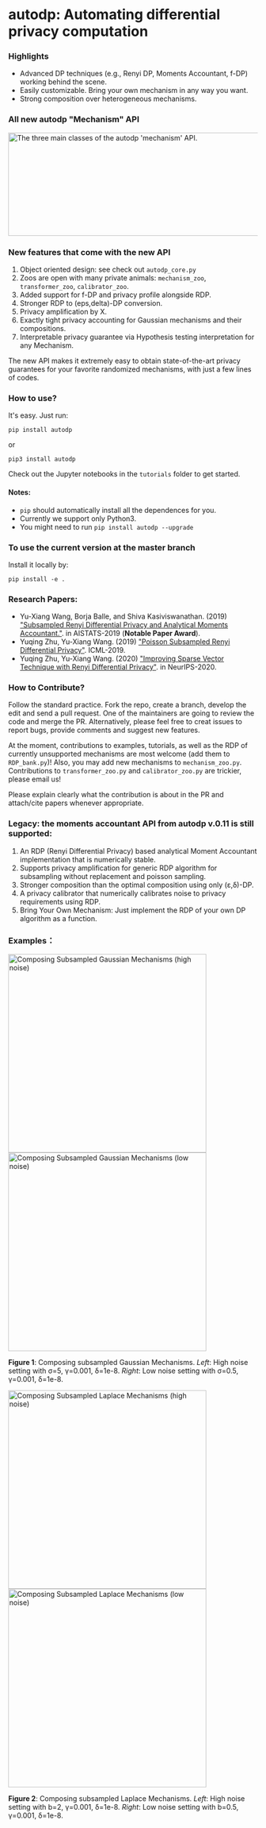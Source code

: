 # autodp: Automating differential privacy computation 

### Highlights

* Advanced DP techniques (e.g., Renyi DP, Moments Accountant, f-DP) working behind the scene.
* Easily customizable.  Bring your own mechanism in any way you want.
* Strong composition over heterogeneous mechanisms.

### All new autodp "Mechanism" API
<img src="https://github.com/yuxiangw/autodp/blob/master/figures/autodp_design.png" alt="The three main classes of the autodp 'mechanism' API." width="800x" height="208x"/>

### New features that come with the new API

1. Object oriented design: see   check out ```autodp_core.py```
2. Zoos are open with many private animals:  ```mechanism_zoo```,  ```transformer_zoo```, ```calibrator_zoo```. 
3. Added support for f-DP and privacy profile alongside RDP.
4. Stronger RDP to (eps,delta)-DP conversion.
5. Privacy amplification by X.
6. Exactly tight privacy accounting for Gaussian mechanisms and their compositions.
7. Interpretable privacy guarantee via Hypothesis testing interpretation for any Mechanism.


The new API makes it extremely easy to obtain state-of-the-art privacy guarantees for your favorite randomized mechanisms, with just a few lines of codes.


### How to use?

It's easy. Just run:
```
pip install autodp
```
or

```
pip3 install autodp
``` 
Check out the Jupyter notebooks in the `tutorials` folder to get started.

#### Notes:
* ```pip``` should automatically install all the dependences for you.
* Currently we support only Python3.
* You might need to run ```pip install autodp --upgrade```


###  To use the current version at the master branch

Install it locally by:
```
pip install -e .
```

### Research Papers:

  * Yu-Xiang Wang, Borja Balle, and Shiva Kasiviswanathan. (2019) ["Subsampled Renyi Differential Privacy and Analytical Moments Accountant."](https://arxiv.org/abs/1808.00087). in AISTATS-2019  (**Notable Paper Award**).
  * Yuqing Zhu, Yu-Xiang Wang. (2019) ["Poisson Subsampled Renyi Differential Privacy"](http://proceedings.mlr.press/v97/zhu19c.html). ICML-2019.
  * Yuqing Zhu, Yu-Xiang Wang. (2020) ["Improving Sparse Vector Technique with Renyi Differential Privacy"](https://papers.nips.cc/paper/2020/hash/e9bf14a419d77534105016f5ec122d62-Abstract.html). in NeurIPS-2020.


### How to Contribute?

Follow the standard practice. Fork the repo, create a branch, develop the edit and send a pull request. One of the maintainers are going to review the code and merge the PR. Alternatively, please feel free to creat issues to report bugs, provide comments and suggest new features. 

At the moment, contributions to examples, tutorials, as well as the RDP of currently unsupported mechanisms are most welcome (add them to ```RDP_bank.py```)! 
Also, you may add new mechanisms to ``mechanism_zoo.py``. Contributions to ``transformer_zoo.py`` and ``calibrator_zoo.py`` are trickier, please email us! 

Please explain clearly what the contribution is about in the PR and attach/cite papers whenever appropriate.


### Legacy: the moments accountant API from autodp v.0.11 is still supported: 

1. An RDP (Renyi Differential Privacy) based analytical Moment Accountant implementation that is numerically stable.
2. Supports privacy amplification for generic RDP algorithm for subsampling without replacement and poisson sampling.
3. Stronger composition than the optimal composition using only (&epsilon;,&delta;)-DP.
4. A privacy calibrator that numerically calibrates noise to privacy requirements using RDP.
5. Bring Your Own Mechanism:  Just implement the RDP of your own DP algorithm as a function.



### Examples：

<img src="https://github.com/yuxiangw/autodp/blob/master/figures/gaussian_compose_mean.png" alt="Composing Subsampled Gaussian Mechanisms (high noise)" width="400x"/><img src="https://github.com/yuxiangw/autodp/blob/master/figures/LN_gaussian_compose_mean.png" alt="Composing Subsampled Gaussian Mechanisms (low noise)" width="400x"/>

**Figure 1**: Composing subsampled Gaussian Mechanisms. *Left*: High noise setting with &sigma;=5, &gamma;=0.001, &delta;=1e-8.  *Right*: Low noise setting with &sigma;=0.5, &gamma;=0.001, &delta;=1e-8.


<img src="https://github.com/yuxiangw/autodp/blob/master/figures/laplace_compose_mean.png" alt="Composing Subsampled Laplace Mechanisms (high noise)" width="400x"/><img src="https://github.com/yuxiangw/autodp/blob/master/figures/LN_laplace_compose_mean.png" alt="Composing Subsampled Laplace Mechanisms (low noise)" width="400x"/>

**Figure 2**: Composing subsampled Laplace Mechanisms. *Left*: High noise setting with b=2, &gamma;=0.001, &delta;=1e-8.  *Right*: Low noise setting with b=0.5, &gamma;=0.001, &delta;=1e-8.
